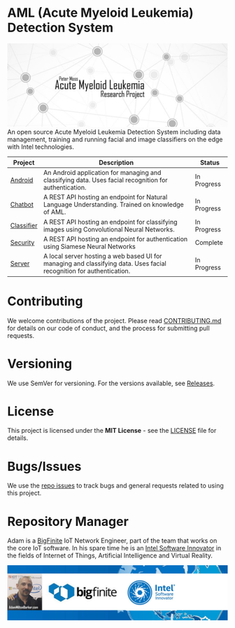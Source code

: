 # AML (Acute Myeloid Leukemia) Detection System
![Peter Moss AML (Acute Myeloid Leukemia) Detection System](Media/Images/Banner-Social.jpg)
An open source Acute Myeloid Leukemia Detection System including data management, training and running facial and image classifiers on the edge with Intel technologies.

| Project  | Description | Status |
| ------------- | ------------- |  ------------- | 
| [Android](https://github.com/AMLResearchProject/AML-Detection-System/tree/master/Android "Android") | An Android application for managing and classifying data. Uses facial recognition for authentication. | In Progress |
| [Chatbot](https://github.com/AMLResearchProject/AML-Detection-System/tree/master/Chatbot "Chatbot") | A REST API hosting an endpoint for Natural Language Understanding. Trained on knowledge of AML. | In Progress | 
| [Classifier](https://github.com/AMLResearchProject/AML-Detection-System/tree/master/Server "Classifier") | A REST API hosting an endpoint for classifying images using Convolutional Neural Networks. | In Progress |  
| [Security](https://github.com/AMLResearchProject/AML-Detection-System/tree/master/Security "Security") | A REST API hosting an endpoint for authentication using Siamese Neural Networks | Complete |  
| [Server](https://github.com/AMLResearchProject/AML-Detection-System/tree/master/Server "Server") | A local server hosting a web based UI for managing and classifying data. Uses facial recognition for authentication. | In Progress |

# Contributing
We welcome contributions of the project. Please read [CONTRIBUTING.md](https://github.com/AMLResearchProject/AML-Detection-System/blob/master/CONTRIBUTING.md "CONTRIBUTING.md") for details on our code of conduct, and the process for submitting pull requests.

# Versioning
We use SemVer for versioning. For the versions available, see [Releases](https://github.com/AMLResearchProject/AML-Detection-System/releases "Releases").

# License
This project is licensed under the **MIT License** - see the [LICENSE](https://github.com/AMLResearchProject/AML-Detection-System/blob/master/LICENSE "LICENSE") file for details.

# Bugs/Issues
We use the [repo issues](https://github.com/AMLResearchProject/AML-Detection-System/issues "repo issues") to track bugs and general requests related to using this project.  

# Repository Manager
Adam is a [BigFinite](https://www.bigfinite.com "BigFinite") IoT Network Engineer, part of the team that works on the core IoT software. In his spare time he is an [Intel Software Innovator](https://software.intel.com/en-us/intel-software-innovators/overview "Intel Software Innovator") in the fields of Internet of Things, Artificial Intelligence and Virtual Reality.

[![Adam Milton-Barker: BigFinte IoT Network Engineer & Intel® Software Innovator](Media/Images/Adam-Milton-Barker.jpg)](https://github.com/AdamMiltonBarker)